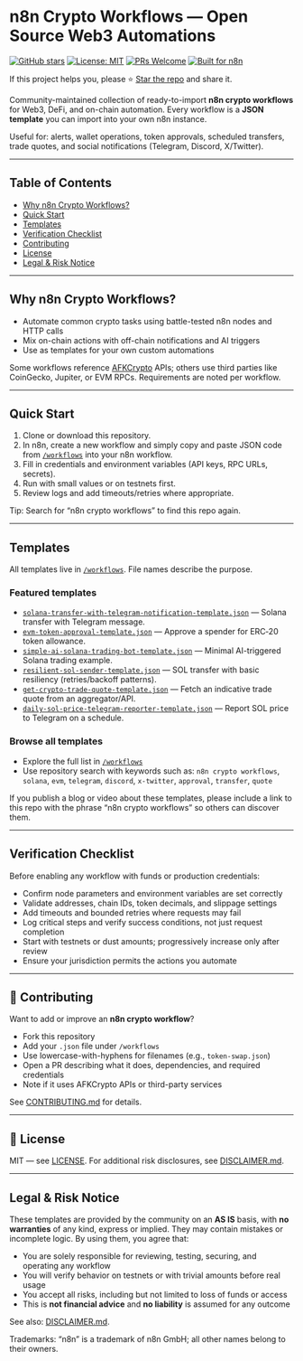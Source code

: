 # n8n Crypto Workflows — Open Source Web3 Automations

[![GitHub stars](https://img.shields.io/github/stars/bicced/n8n-crypto-workflows?style=social)](https://github.com/bicced/n8n-crypto-workflows)
[![License: MIT](https://img.shields.io/github/license/bicced/n8n-crypto-workflows)](./LICENSE)
[![PRs Welcome](https://img.shields.io/badge/PRs-welcome-brightgreen.svg)](./CONTRIBUTING.md)
[![Built for n8n](https://img.shields.io/badge/Built%20for-n8n-0a6cff?logo=n8n&logoColor=white)](https://n8n.io)

If this project helps you, please ⭐ [Star the repo](https://github.com/bicced/n8n-crypto-workflows) and share it.

Community-maintained collection of ready-to-import **n8n crypto workflows** for Web3, DeFi, and on-chain automation. Every workflow is a **JSON template** you can import into your own n8n instance.

Useful for: alerts, wallet operations, token approvals, scheduled transfers, trade quotes, and social notifications (Telegram, Discord, X/Twitter).

---

## Table of Contents
- [Why n8n Crypto Workflows?](#why-n8n-crypto-workflows)
- [Quick Start](#quick-start)
- [Templates](#templates)
- [Verification Checklist](#verification-checklist)
- [Contributing](#contributing)
- [License](#license)
- [Legal & Risk Notice](#legal--risk-notice)

---

## Why n8n Crypto Workflows?
- Automate common crypto tasks using battle-tested n8n nodes and HTTP calls
- Mix on-chain actions with off-chain notifications and AI triggers
- Use as templates for your own custom automations

Some workflows reference [AFKCrypto](https://www.afkcrypto.com) APIs; others use third parties like CoinGecko, Jupiter, or EVM RPCs. Requirements are noted per workflow.

---

## Quick Start
1) Clone or download this repository.  
2) In n8n, create a new workflow and simply copy and paste JSON code from [`/workflows`](./workflows) into your n8n workflow.  
3) Fill in credentials and environment variables (API keys, RPC URLs, secrets).  
4) Run with small values or on testnets first.  
5) Review logs and add timeouts/retries where appropriate.

Tip: Search for “n8n crypto workflows” to find this repo again.

---

## Templates
All templates live in [`/workflows`](./workflows). File names describe the purpose.

### Featured templates
- [`solana-transfer-with-telegram-notification-template.json`](./workflows/solana-transfer-with-telegram-notification-template.json) — Solana transfer with Telegram message.
- [`evm-token-approval-template.json`](./workflows/evm-token-approval-template.json) — Approve a spender for ERC‑20 token allowance.
- [`simple-ai-solana-trading-bot-template.json`](./workflows/simple-ai-solana-trading-bot-template.json) — Minimal AI-triggered Solana trading example.
- [`resilient-sol-sender-template.json`](./workflows/resilient-sol-sender-template.json) — SOL transfer with basic resiliency (retries/backoff patterns).
- [`get-crypto-trade-quote-template.json`](./workflows/get-crypto-trade-quote-template.json) — Fetch an indicative trade quote from an aggregator/API.
- [`daily-sol-price-telegram-reporter-template.json`](./workflows/daily-sol-price-telegram-reporter-template.json) — Report SOL price to Telegram on a schedule.

### Browse all templates
- Explore the full list in [`/workflows`](./workflows)
- Use repository search with keywords such as: `n8n crypto workflows`, `solana`, `evm`, `telegram`, `discord`, `x-twitter`, `approval`, `transfer`, `quote`

If you publish a blog or video about these templates, please include a link to this repo with the phrase “n8n crypto workflows” so others can discover them.

---

## Verification Checklist
Before enabling any workflow with funds or production credentials:

- Confirm node parameters and environment variables are set correctly
- Validate addresses, chain IDs, token decimals, and slippage settings
- Add timeouts and bounded retries where requests may fail
- Log critical steps and verify success conditions, not just request completion
- Start with testnets or dust amounts; progressively increase only after review
- Ensure your jurisdiction permits the actions you automate

---

## 🤝 Contributing
Want to add or improve an **n8n crypto workflow**?

- Fork this repository
- Add your `.json` file under `/workflows`
- Use lowercase-with-hyphens for filenames (e.g., `token-swap.json`)
- Open a PR describing what it does, dependencies, and required credentials
- Note if it uses AFKCrypto APIs or third-party services

See [CONTRIBUTING.md](./CONTRIBUTING.md) for details.

---

## 📜 License
MIT — see [LICENSE](./LICENSE). For additional risk disclosures, see [DISCLAIMER.md](./DISCLAIMER.md).

---

## Legal & Risk Notice
These templates are provided by the community on an **AS IS** basis, with **no warranties** of any kind, express or implied. They may contain mistakes or incomplete logic. By using them, you agree that:

- You are solely responsible for reviewing, testing, securing, and operating any workflow
- You will verify behavior on testnets or with trivial amounts before real usage
- You accept all risks, including but not limited to loss of funds or access
- This is **not financial advice** and **no liability** is assumed for any outcome

See also: [DISCLAIMER.md](./DISCLAIMER.md).

Trademarks: “n8n” is a trademark of n8n GmbH; all other names belong to their owners.

<!-- SEO: n8n crypto workflows, n8n crypto automation, n8n web3 workflows, n8n DeFi templates, n8n solana, n8n ethereum, n8n wallet automations, n8n crypto AI trading bot, afkcrypto, AFKCrypto, afk crypto, afkcrypto.com, www.afkcrypto.com, https://www.afkcrypto.com -->
